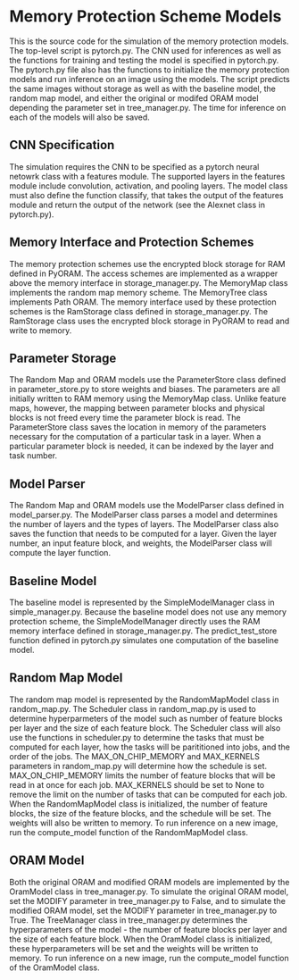 # Memory Protection Scheme Models

This is the source code for the simulation of the memory protection models. The top-level script is pytorch.py. The CNN used for inferences as well as the functions for training and testing the model is specified in pytorch.py. The pytorch.py file also has the functions to initialize the memory protection models and run inference on an image using the models. The script predicts the same images without storage as well as with the baseline model, the random map model, and either the original or modifed ORAM model depending the parameter set in tree_manager.py. The time for inference on each of the models will also be saved. 

## CNN Specification

The simulation requires the CNN to be specified as a pytorch neural netowrk class with a features module. The supported layers in the features module include convolution, activation, and pooling layers. The model class must also define the function classify, that takes the output of the features module and return the output of the network (see the Alexnet class in pytorch.py).

## Memory Interface and Protection Schemes

The memory protection schemes use the encrypted block storage for RAM defined in PyORAM. The access schemes are implemented as a wrapper above the memory interface in storage_manager.py. The MemoryMap class implements the random map memory scheme. The MemoryTree class implements Path ORAM. The memory interface used by these protection schemes is the RamStorage class defined in storage_manager.py. The RamStorage class uses the encrypted block storage in PyORAM to read and write to memory.

## Parameter Storage

The Random Map and ORAM models use the ParameterStore class defined in parameter_store.py to store weights and biases. The parameters are all initially written to RAM memory using the MemoryMap class. Unlike feature maps, however, the mapping between parameter blocks and physical blocks is not freed every time the parameter block is read. The ParameterStore class saves the location in memory of the parameters necessary for the computation of a particular task in a layer. When a particular parameter block is needed, it can be indexed by the layer and task number. 

## Model Parser

The Random Map and ORAM models use the ModelParser class defined in model_parser.py. The ModelParser class parses a model and determines the number of layers and the types of layers. The ModelParser class also saves the function that needs to be computed for a layer. Given the layer number, an input feature block, and weights, the ModelParser class will compute the layer function.

## Baseline Model

The baseline model is represented by the SimpleModelManager class in simple_manager.py. Because the baseline model does not use any memory protection scheme, the SimpleModelManager directly uses the RAM memory interface defined in storage_manager.py. The predict_test_store function defined in pytorch.py simulates one computation of the baseline model. 

## Random Map Model

The random map model is represented by the RandomMapModel class in random_map.py. The Scheduler class in random_map.py is used to determine hyperparmeters of the model such as number of feature blocks per layer and the size of each feature block. The Scheduler class will also use the functions in scheduler.py to determine the tasks that must be computed for each layer, how the tasks will be parititioned into jobs, and the order of the jobs. The MAX_ON_CHIP_MEMORY and MAX_KERNELS parameters in random_map.py will determine how the schedule is set. MAX_ON_CHIP_MEMORY limits the number of feature blocks that will be read in at once for each job. MAX_KERNELS should be set to None to remove the limit on the number of tasks that can be computed for each job. When the RandomMapModel class is initialized, the number of feature blocks, the size of the feature blocks, and the schedule will be set. The weights will also be written to memory. To run inference on a new image, run the compute_model function of the RandomMapModel class.

## ORAM Model 

Both the original ORAM and modified ORAM models are implemented by the OramModel class in tree_manager.py. To simulate the original ORAM model, set the MODIFY parameter in tree_manager.py to False, and to simulate the modified ORAM model, set the MODIFY parameter in tree_manager.py to True. The TreeManager class in tree_manager.py determines the hyperparameters of the model - the number of feature blocks per layer and the size of each feature block. When the OramModel class is initialized, these hyperparameters will be set and the weights will be written to memory. To run inference on a new image, run the compute_model function of the OramModel class.
